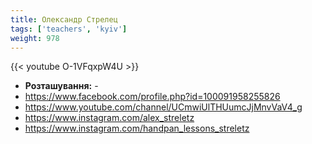 ```yaml
---
title: Олександр Стрелец
tags: ['teachers', 'kyiv']
weight: 978
---
```

{{< youtube O-1VFqxpW4U >}}

- **Розташування:** -
- https://www.facebook.com/profile.php?id=100091958255826
- https://www.youtube.com/channel/UCmwiUlTHUumcJjMnvVaV4_g
- https://www.instagram.com/alex_streletz
- https://www.instagram.com/handpan_lessons_streletz

